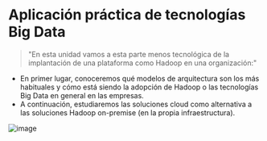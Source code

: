 # Aplicación práctica de tecnologías Big Data

> "En esta unidad vamos a esta parte menos tecnológica de la implantación de una plataforma como Hadoop en una organización:"

- En primer lugar, conoceremos qué modelos de arquitectura son los más habituales y cómo está siendo la adopción de Hadoop o las tecnologías Big Data en general en las empresas.
- A continuación, estudiaremos las soluciones cloud como alternativa a las soluciones Hadoop on-premise (en la propia infraestructura).

![image](https://github.com/victoriajm07/IABD/assets/122750285/e298796f-f516-4441-9ce5-1efbe32ec72b)
